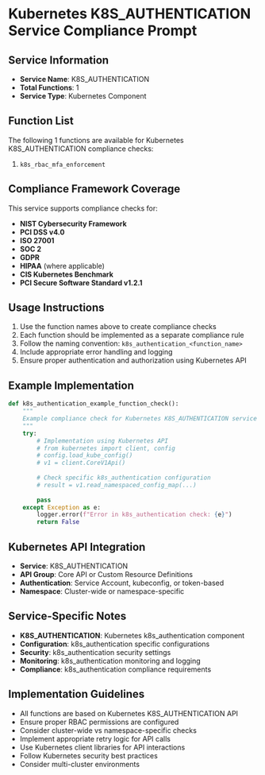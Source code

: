 # Kubernetes K8S_AUTHENTICATION Service Compliance Prompt

## Service Information
- **Service Name**: K8S_AUTHENTICATION
- **Total Functions**: 1
- **Service Type**: Kubernetes Component

## Function List
The following 1 functions are available for Kubernetes K8S_AUTHENTICATION compliance checks:

1. `k8s_rbac_mfa_enforcement`


## Compliance Framework Coverage
This service supports compliance checks for:
- **NIST Cybersecurity Framework**
- **PCI DSS v4.0**
- **ISO 27001**
- **SOC 2**
- **GDPR**
- **HIPAA** (where applicable)
- **CIS Kubernetes Benchmark**
- **PCI Secure Software Standard v1.2.1**

## Usage Instructions
1. Use the function names above to create compliance checks
2. Each function should be implemented as a separate compliance rule
3. Follow the naming convention: `k8s_authentication_<function_name>`
4. Include appropriate error handling and logging
5. Ensure proper authentication and authorization using Kubernetes API

## Example Implementation
```python
def k8s_authentication_example_function_check():
    """
    Example compliance check for Kubernetes K8S_AUTHENTICATION service
    """
    try:
        # Implementation using Kubernetes API
        # from kubernetes import client, config
        # config.load_kube_config()
        # v1 = client.CoreV1Api()
        
        # Check specific k8s_authentication configuration
        # result = v1.read_namespaced_config_map(...)
        
        pass
    except Exception as e:
        logger.error(f"Error in k8s_authentication check: {e}")
        return False
```

## Kubernetes API Integration
- **Service**: K8S_AUTHENTICATION
- **API Group**: Core API or Custom Resource Definitions
- **Authentication**: Service Account, kubeconfig, or token-based
- **Namespace**: Cluster-wide or namespace-specific

## Service-Specific Notes
- **K8S_AUTHENTICATION**: Kubernetes k8s_authentication component
- **Configuration**: k8s_authentication specific configurations
- **Security**: k8s_authentication security settings
- **Monitoring**: k8s_authentication monitoring and logging
- **Compliance**: k8s_authentication compliance requirements


## Implementation Guidelines
- All functions are based on Kubernetes K8S_AUTHENTICATION API
- Ensure proper RBAC permissions are configured
- Consider cluster-wide vs namespace-specific checks
- Implement appropriate retry logic for API calls
- Use Kubernetes client libraries for API interactions
- Follow Kubernetes security best practices
- Consider multi-cluster environments
